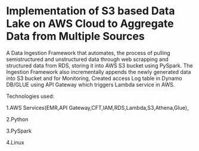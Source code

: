 # Implementation of S3 based Data Lake on AWS Cloud to Aggregate Data from Multiple Sources


A Data Ingestion Framework that automates, the process of pulling semistructured and unstructured data through web scrapping and structured data from RDS, storing it into AWS S3 bucket using PySpark. The Ingestion Framework also incrementally appends the newly generated data into S3 bucket and for Monitoring, Created access Log table in Dynamo DB/GLUE using API Gateway which triggers Lambda service in AWS.

Technologies used:

1.AWS Services(EMR,API Gateway,CFT,IAM,RDS,Lambda,S3,Athena,Glue),

2.Python 

3.PySpark

4.Linux
